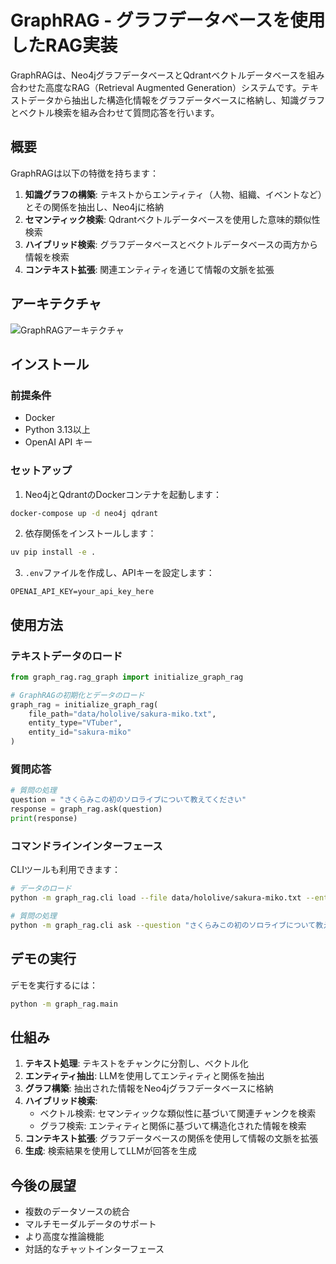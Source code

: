 # GraphRAG - グラフデータベースを使用したRAG実装

GraphRAGは、Neo4jグラフデータベースとQdrantベクトルデータベースを組み合わせた高度なRAG（Retrieval Augmented Generation）システムです。テキストデータから抽出した構造化情報をグラフデータベースに格納し、知識グラフとベクトル検索を組み合わせて質問応答を行います。

## 概要

GraphRAGは以下の特徴を持ちます：

1. **知識グラフの構築**: テキストからエンティティ（人物、組織、イベントなど）とその関係を抽出し、Neo4jに格納
2. **セマンティック検索**: Qdrantベクトルデータベースを使用した意味的類似性検索
3. **ハイブリッド検索**: グラフデータベースとベクトルデータベースの両方から情報を検索
4. **コンテキスト拡張**: 関連エンティティを通じて情報の文脈を拡張

## アーキテクチャ

![GraphRAGアーキテクチャ](https://mermaid.ink/img/pako:eNqFkk9LAzEQxb_KMicFtVBdL4KH9uBJULyJlGWabGuwSUgmQpf97k6y3T-Cggkhk_fem8xLTkIZh6IUkXFWo6MrVFrz5NCYcXewGg19a1IaA4HxYnrATMYHw8nQZZTxvDlJL2YDWRvXCiX78i5sWN6dP17Ozh5mi-VitZw_387Sc8W8h0eDR8pKBZPQqKzibRdgOlBHhXXnrEcnFQBucvjJYdwEmOvz8_WfDK53-jZDoyytDQr2qr-O_g5GCKd3S-UQe-TJJHPtGdVMGmBOK5ANQq0MZI9WGnTO1Mx-42jQvFvrm8fXcNIxR8TQ_rEMpzT0-HXYaqf-e5jtrJeibKGFoGqpSDXg2dVGqSbsJoZwvhNiobQXcvLWgTQyQQsflJYicb6DDiZiDC1v-xKxxqRVYbcJ1S8x1rA4?type=png)

## インストール

### 前提条件

- Docker
- Python 3.13以上
- OpenAI API キー

### セットアップ

1. Neo4jとQdrantのDockerコンテナを起動します：

```bash
docker-compose up -d neo4j qdrant
```

2. 依存関係をインストールします：

```bash
uv pip install -e .
```

3. `.env`ファイルを作成し、APIキーを設定します：

```
OPENAI_API_KEY=your_api_key_here
```

## 使用方法

### テキストデータのロード

```python
from graph_rag.rag_graph import initialize_graph_rag

# GraphRAGの初期化とデータのロード
graph_rag = initialize_graph_rag(
    file_path="data/hololive/sakura-miko.txt",
    entity_type="VTuber",
    entity_id="sakura-miko"
)
```

### 質問応答

```python
# 質問の処理
question = "さくらみこの初のソロライブについて教えてください"
response = graph_rag.ask(question)
print(response)
```

### コマンドラインインターフェース

CLIツールも利用できます：

```bash
# データのロード
python -m graph_rag.cli load --file data/hololive/sakura-miko.txt --entity-type VTuber --entity-id sakura-miko

# 質問の処理
python -m graph_rag.cli ask --question "さくらみこの初のソロライブについて教えてください" --entity-id sakura-miko --entity-type VTuber
```

## デモの実行

デモを実行するには：

```bash
python -m graph_rag.main
```

## 仕組み

1. **テキスト処理**: テキストをチャンクに分割し、ベクトル化
2. **エンティティ抽出**: LLMを使用してエンティティと関係を抽出
3. **グラフ構築**: 抽出された情報をNeo4jグラフデータベースに格納
4. **ハイブリッド検索**: 
   - ベクトル検索: セマンティックな類似性に基づいて関連チャンクを検索
   - グラフ検索: エンティティと関係に基づいて構造化された情報を検索
5. **コンテキスト拡張**: グラフデータベースの関係を使用して情報の文脈を拡張
6. **生成**: 検索結果を使用してLLMが回答を生成

## 今後の展望

- 複数のデータソースの統合
- マルチモーダルデータのサポート
- より高度な推論機能
- 対話的なチャットインターフェース
